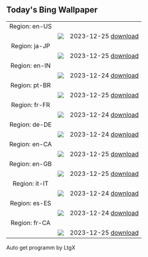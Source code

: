 ## Today's Bing Wallpaper
|      |      |      |
| :----: | :----: | :----: |
|Region: en-US
||![](https://www.bing.com/th?id=OHR.EstoniaXmasEve_EN-US9431079565_UHD.jpg&pid=hp&w=1152&h=648&rs=1&c=4)|2023-12-25 [download](https://www.bing.com/th?id=OHR.EstoniaXmasEve_EN-US9431079565_UHD.jpg)|
|Region: ja-JP
||![](https://www.bing.com/th?id=OHR.CaribouChristmas_JA-JP0784356200_UHD.jpg&pid=hp&w=1152&h=648&rs=1&c=4)|2023-12-25 [download](https://www.bing.com/th?id=OHR.CaribouChristmas_JA-JP0784356200_UHD.jpg)|
|Region: en-IN
||![](https://www.bing.com/th?id=OHR.EstoniaXmasEve_EN-IN6293418304_UHD.jpg&pid=hp&w=1152&h=648&rs=1&c=4)|2023-12-24 [download](https://www.bing.com/th?id=OHR.EstoniaXmasEve_EN-IN6293418304_UHD.jpg)|
|Region: pt-BR
||![](https://www.bing.com/th?id=OHR.EstoniaXmasEve_PT-BR8966974749_UHD.jpg&pid=hp&w=1152&h=648&rs=1&c=4)|2023-12-25 [download](https://www.bing.com/th?id=OHR.EstoniaXmasEve_PT-BR8966974749_UHD.jpg)|
|Region: fr-FR
||![](https://www.bing.com/th?id=OHR.EstoniaXmasEve_FR-FR4500138277_UHD.jpg&pid=hp&w=1152&h=648&rs=1&c=4)|2023-12-24 [download](https://www.bing.com/th?id=OHR.EstoniaXmasEve_FR-FR4500138277_UHD.jpg)|
|Region: de-DE
||![](https://www.bing.com/th?id=OHR.EstoniaXmasEve_DE-DE2504382922_UHD.jpg&pid=hp&w=1152&h=648&rs=1&c=4)|2023-12-24 [download](https://www.bing.com/th?id=OHR.EstoniaXmasEve_DE-DE2504382922_UHD.jpg)|
|Region: en-CA
||![](https://www.bing.com/th?id=OHR.EstoniaXmasEve_EN-CA2639551026_UHD.jpg&pid=hp&w=1152&h=648&rs=1&c=4)|2023-12-25 [download](https://www.bing.com/th?id=OHR.EstoniaXmasEve_EN-CA2639551026_UHD.jpg)|
|Region: en-GB
||![](https://www.bing.com/th?id=OHR.EstoniaXmasEve_EN-GB7635389506_UHD.jpg&pid=hp&w=1152&h=648&rs=1&c=4)|2023-12-25 [download](https://www.bing.com/th?id=OHR.EstoniaXmasEve_EN-GB7635389506_UHD.jpg)|
|Region: it-IT
||![](https://www.bing.com/th?id=OHR.MilanXmasTree_IT-IT2035512778_UHD.jpg&pid=hp&w=1152&h=648&rs=1&c=4)|2023-12-24 [download](https://www.bing.com/th?id=OHR.MilanXmasTree_IT-IT2035512778_UHD.jpg)|
|Region: es-ES
||![](https://www.bing.com/th?id=OHR.SantaClausRace_ES-ES7942033287_UHD.jpg&pid=hp&w=1152&h=648&rs=1&c=4)|2023-12-24 [download](https://www.bing.com/th?id=OHR.SantaClausRace_ES-ES7942033287_UHD.jpg)|
|Region: fr-CA
||![](https://www.bing.com/th?id=OHR.EstoniaXmasEve_FR-CA7991687338_UHD.jpg&pid=hp&w=1152&h=648&rs=1&c=4)|2023-12-25 [download](https://www.bing.com/th?id=OHR.EstoniaXmasEve_FR-CA7991687338_UHD.jpg)|

Auto get programm by LtgX
